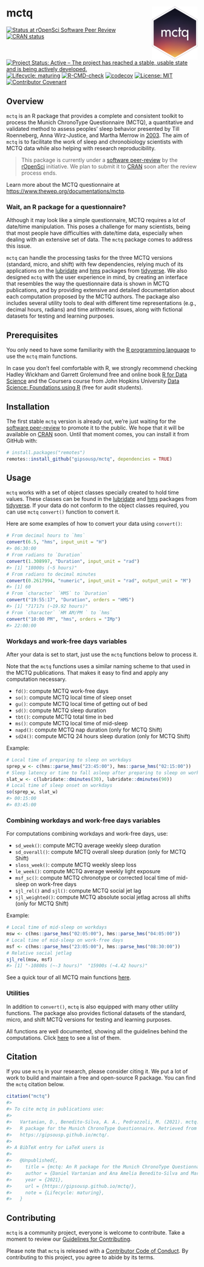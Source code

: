 
<!-- README.md is generated from README.Rmd. Please edit that file -->

# mctq <a href='https://gipsousp.github.io/mctq'><img src='man/figures/logo.png' align="right" height="139" /></a>

<!-- badges: start -->

[![Status at rOpenSci Software Peer
Review](https://badges.ropensci.org/434_status.svg)](https://github.com/ropensci/software-review/issues/434)
[![CRAN
status](https://www.r-pkg.org/badges/version/mctq)](https://CRAN.R-project.org/package=mctq)
[![Project Status: Active – The project has reached a stable, usable
state and is being actively
developed.](https://www.repostatus.org/badges/latest/active.svg)](https://www.repostatus.org/#active)
[![Lifecycle:
maturing](https://img.shields.io/badge/lifecycle-maturing-blue.svg)](https://www.tidyverse.org/lifecycle/#maturing)
[![R-CMD-check](https://github.com/gipsousp/mctq/workflows/R-CMD-check/badge.svg)](https://github.com/gipsousp/mctq/actions)
[![codecov](https://codecov.io/gh/gipsousp/mctq/branch/main/graph/badge.svg?token=i5nG9mtxP8)](https://codecov.io/gh/gipsousp/mctq)
[![License:
MIT](https://img.shields.io/badge/license-MIT-green)](https://choosealicense.com/licenses/mit/)
[![Contributor
Covenant](https://img.shields.io/badge/Contributor%20Covenant-v2.0%20adopted-ff69b4.svg)](https://gipsousp.github.io/mctq/CODE_OF_CONDUCT.html)
<!-- badges: end -->

## Overview

`mctq` is an R package that provides a complete and consistent toolkit
to process the Munich ChronoType Questionnaire (MCTQ), a quantitative
and validated method to assess peoples’ sleep behavior presented by Till
Roenneberg, Anna Wirz-Justice, and Martha Merrow in
[2003](https://doi.org/10.1177/0748730402239679). The aim of `mctq` is
to facilitate the work of sleep and chronobiology scientists with MCTQ
data while also helping with research reproducibility.

> This package is currently under a [software
> peer-review](https://github.com/ropensci/software-review/issues/434)
> by the [rOpenSci](https://ropensci.org/) initiative. We plan to submit
> it to [CRAN](https://cran.r-project.org/) soon after the review
> process ends.

Learn more about the MCTQ questionnaire at
<https://www.thewep.org/documentations/mctq>.

### Wait, an R package for a questionnaire?

Although it may look like a simple questionnaire, MCTQ requires a lot of
date/time manipulation. This poses a challenge for many scientists,
being that most people have difficulties with date/time data, especially
when dealing with an extensive set of data. The `mctq` package comes to
address this issue.

`mctq` can handle the processing tasks for the three MCTQ versions
(standard, micro, and shift) with few dependencies, relying much of its
applications on the [lubridate](https://lubridate.tidyverse.org/) and
[hms](https://hms.tidyverse.org/) packages from
[tidyverse](https://www.tidyverse.org/). We also designed `mctq` with
the user experience in mind, by creating an interface that resembles the
way the questionnaire data is shown in MCTQ publications, and by
providing extensive and detailed documentation about each computation
proposed by the MCTQ authors. The package also includes several utility
tools to deal with different time representations (e.g., decimal hours,
radians) and time arithmetic issues, along with fictional datasets for
testing and learning purposes.

## Prerequisites

You only need to have some familiarity with the [R programming
language](https://www.r-project.org/) to use the `mctq` main functions.

In case you don’t feel comfortable with R, we strongly recommend
checking Hadley Wickham and Garrett Grolemund free and online book [R
for Data Science](https://r4ds.had.co.nz/) and the Coursera course from
John Hopkins University [Data Science: Foundations using
R](https://www.coursera.org/specializations/data-science-foundations-r)
(free for audit students).

## Installation

The first stable `mctq` version is already out, we’re just waiting for
the [software
peer-review](https://github.com/ropensci/software-review/issues/434) to
promote it to the public. We hope that it will be available on
[CRAN](https://cran.r-project.org/) soon. Until that moment comes, you
can install it from GitHub with:

``` r
# install.packages("remotes")
remotes::install_github("gipsousp/mctq", dependencies = TRUE)
```

## Usage

`mctq` works with a set of object classes specially created to hold time
values. These classes can be found in the
[lubridate](https://lubridate.tidyverse.org/) and
[hms](https://hms.tidyverse.org/) packages from
[tidyverse](https://www.tidyverse.org/packages/). If your data do not
conform to the object classes required, you can use `mctq` `convert()`
function to convert it.

Here are some examples of how to convert your data using `convert()`:

``` r
# From decimal hours to `hms`
convert(6.5, "hms", input_unit = "H")
#> 06:30:00
# From radians to `Duration`
convert(1.308997, "Duration", input_unit = "rad")
#> [1] "18000s (~5 hours)"
# From radians to decimal minutes
convert(0.2617994, "numeric", input_unit = "rad", output_unit = "M")
#> [1] 60
# From `character` `HMS` to `Duration`
convert("19:55:17", "Duration", orders = "HMS")
#> [1] "71717s (~19.92 hours)"
# From `character` `HM AM/PM ` to `hms`
convert("10:00 PM", "hms", orders = "IMp")
#> 22:00:00
```

### Workdays and work-free days variables

After your data is set to start, just use the `mctq` functions below to
process it.

Note that the `mctq` functions uses a similar naming scheme to that used
in the MCTQ publications. That makes it easy to find and apply any
computation necessary.

-   `fd()`: compute MCTQ work-free days
-   `so()`: compute MCTQ local time of sleep onset
-   `gu()`: compute MCTQ local time of getting out of bed
-   `sd()`: compute MCTQ sleep duration
-   `tbt()`: compute MCTQ total time in bed
-   `ms()`: compute MCTQ local time of mid-sleep
-   `napd()`: compute MCTQ nap duration (only for MCTQ Shift)
-   `sd24()`: compute MCTQ 24 hours sleep duration (only for MCTQ Shift)

Example:

``` r
# Local time of preparing to sleep on workdays
sprep_w <- c(hms::parse_hms("23:45:00"), hms::parse_hms("02:15:00"))
# Sleep latency or time to fall asleep after preparing to sleep on workdays
slat_w <- c(lubridate::dminutes(30), lubridate::dminutes(90))
# Local time of sleep onset on workdays
so(sprep_w, slat_w)
#> 00:15:00
#> 03:45:00
```

### Combining workdays and work-free days variables

For computations combining workdays and work-free days, use:

-   `sd_week()`: compute MCTQ average weekly sleep duration
-   `sd_overall()`: compute MCTQ overall sleep duration (only for MCTQ
    Shift)
-   `sloss_week()`: compute MCTQ weekly sleep loss
-   `le_week()`: compute MCTQ average weekly light exposure
-   `msf_sc()`: compute MCTQ chronotype or corrected local time of
    mid-sleep on work-free days
-   `sjl_rel()` and `sjl()`: compute MCTQ social jet lag
-   `sjl_weighted()`: compute MCTQ absolute social jetlag across all
    shifts (only for MCTQ Shift)

Example:

``` r
# Local time of mid-sleep on workdays
msw <- c(hms::parse_hms("02:05:00"), hms::parse_hms("04:05:00"))
# Local time of mid-sleep on work-free days
msf <- c(hms::parse_hms("23:05:00"), hms::parse_hms("08:30:00"))
# Relative social jetlag
sjl_rel(msw, msf)
#> [1] "-10800s (~-3 hours)"  "15900s (~4.42 hours)"
```

See a quick tour of all MCTQ main functions
[here](https://gipsousp.github.io/mctq/articles/mctq.html).

### Utilities

In addition to `convert()`, `mctq` is also equipped with many other
utility functions. The package also provides fictional datasets of the
standard, micro, and shift MCTQ versions for testing and learning
purposes.

All functions are well documented, showing all the guidelines behind the
computations. Click
[here](https://gipsousp.github.io/mctq/reference/index.html) to see a
list of them.

## Citation

If you use `mctq` in your research, please consider citing it. We put a
lot of work to build and maintain a free and open-source R package. You
can find the `mctq` citation below.

``` r
citation("mctq")
#> 
#> To cite mctq in publications use:
#> 
#>   Vartanian, D., Benedito-Silva, A. A., Pedrazzoli, M. (2021). mctq: An
#>   R package for the Munich ChronoType Questionnaire. Retrieved from
#>   https://gipsousp.github.io/mctq/.
#> 
#> A BibTeX entry for LaTeX users is
#> 
#>   @Unpublished{,
#>     title = {mctq: An R package for the Munich ChronoType Questionnaire},
#>     author = {Daniel Vartanian and Ana Amelia Benedito-Silva and Mario Pedrazzoli},
#>     year = {2021},
#>     url = {https://gipsousp.github.io/mctq/},
#>     note = {Lifecycle: maturing},
#>   }
```

## Contributing

`mctq` is a community project, everyone is welcome to contribute. Take a
moment to review our [Guidelines for
Contributing](https://gipsousp.github.io/mctq/CONTRIBUTING.html).

Please note that `mctq` is released with a [Contributor Code of
Conduct](https://gipsousp.github.io/mctq/CODE_OF_CONDUCT.html). By
contributing to this project, you agree to abide by its terms.
